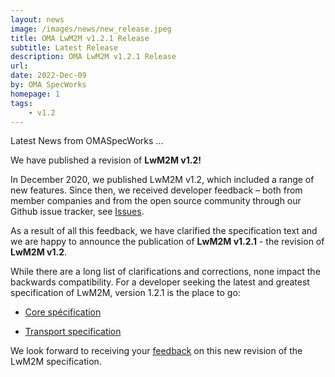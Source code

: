 ```yaml
---
layout: news
image: /images/news/new_release.jpeg
title: OMA LwM2M v1.2.1 Release
subtitle: Latest Release
description: OMA LwM2M v1.2.1 Release
url: 
date: 2022-Dec-09
by: OMA SpecWorks
homepage: 1
tags: 
    - v1.2
---
```

Latest News from OMASpecWorks ...

We have published a revision of **LwM2M v1.2!**

In December 2020, we published LwM2M v1.2, which included a range of new features.  Since then, we received developer feedback – both from member companies and from the open source community through our Github issue tracker, see [Issues](https://github.com/OpenMobileAlliance/OMA_LwM2M_for_Developers/issues).

As a result of all this feedback, we have clarified the specification text and we are happy to announce the publication of **LwM2M v1.2.1** - the revision of **LwM2M v1.2**.
<!--more-->
While there are a long list of clarifications and corrections, none impact the backwards compatibility.  For a developer seeking the latest and greatest specification of LwM2M, version 1.2.1 is the place to go:

- [Core spécification](http://www.openmobilealliance.org/release/LightweightM2M/V1_2_1-20221209-A/HTML-Version/OMA-TS-LightweightM2M_Core-V1_2_1-20221209-A.html#1-1-0-11-Revision-121)


- [Transport specification](http://www.openmobilealliance.org/release/LightweightM2M/V1_2_1-20221209-A/HTML-Version/OMA-TS-LightweightM2M_Transport-V1_2_1-20221209-A.html)

We look forward to receiving your [feedback](https://github.com/OpenMobileAlliance/OMA_LwM2M_for_Developers/issues) on this new revision of the LwM2M specification. 


